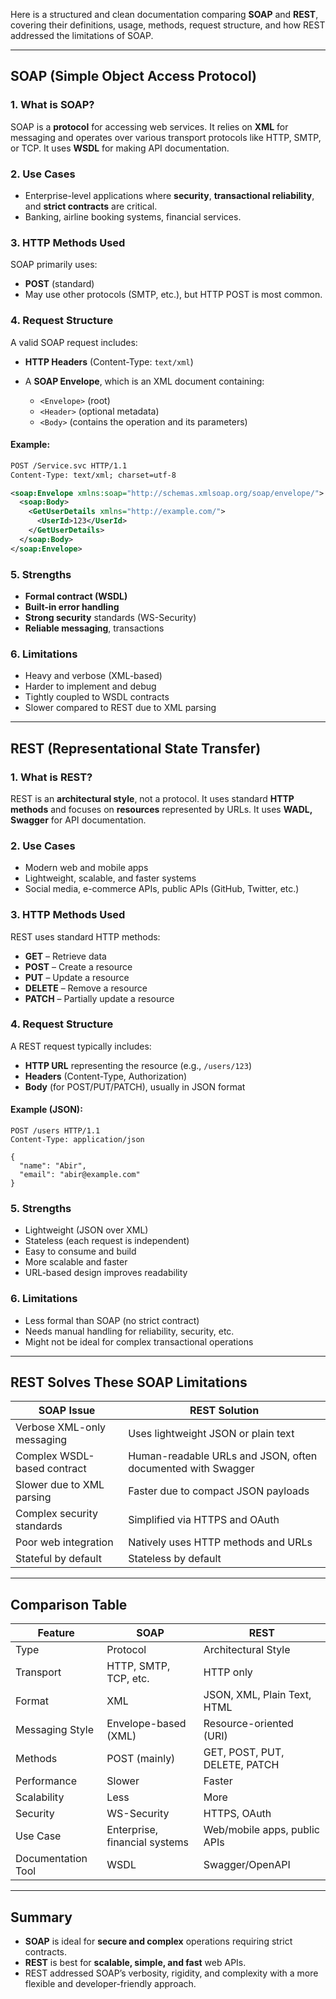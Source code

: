 Here is a structured and clean documentation comparing **SOAP** and **REST**, covering their definitions, usage, methods, request structure, and how REST addressed the limitations of SOAP.

---

## **SOAP (Simple Object Access Protocol)**

### 1. **What is SOAP?**

SOAP is a **protocol** for accessing web services. It relies on **XML** for messaging and operates over various transport protocols like HTTP, SMTP, or TCP. It uses **WSDL** for making API documentation.

### 2. **Use Cases**

* Enterprise-level applications where **security**, **transactional reliability**, and **strict contracts** are critical.
* Banking, airline booking systems, financial services.

### 3. **HTTP Methods Used**

SOAP primarily uses:

* **POST** (standard)
* May use other protocols (SMTP, etc.), but HTTP POST is most common.

### 4. **Request Structure**

A valid SOAP request includes:

* **HTTP Headers** (Content-Type: `text/xml`)
* A **SOAP Envelope**, which is an XML document containing:

  * `<Envelope>` (root)
  * `<Header>` (optional metadata)
  * `<Body>` (contains the operation and its parameters)

#### Example:

```xml
POST /Service.svc HTTP/1.1
Content-Type: text/xml; charset=utf-8

<soap:Envelope xmlns:soap="http://schemas.xmlsoap.org/soap/envelope/">
  <soap:Body>
    <GetUserDetails xmlns="http://example.com/">
      <UserId>123</UserId>
    </GetUserDetails>
  </soap:Body>
</soap:Envelope>
```

### 5. **Strengths**

* **Formal contract (WSDL)**
* **Built-in error handling**
* **Strong security** standards (WS-Security)
* **Reliable messaging**, transactions

### 6. **Limitations**

* Heavy and verbose (XML-based)
* Harder to implement and debug
* Tightly coupled to WSDL contracts
* Slower compared to REST due to XML parsing

---

## **REST (Representational State Transfer)**

### 1. **What is REST?**

REST is an **architectural style**, not a protocol. It uses standard **HTTP methods** and focuses on **resources** represented by URLs. It uses **WADL, Swagger** for API documentation.

### 2. **Use Cases**

* Modern web and mobile apps
* Lightweight, scalable, and faster systems
* Social media, e-commerce APIs, public APIs (GitHub, Twitter, etc.)

### 3. **HTTP Methods Used**

REST uses standard HTTP methods:

* **GET** – Retrieve data
* **POST** – Create a resource
* **PUT** – Update a resource
* **DELETE** – Remove a resource
* **PATCH** – Partially update a resource

### 4. **Request Structure**

A REST request typically includes:

* **HTTP URL** representing the resource (e.g., `/users/123`)
* **Headers** (Content-Type, Authorization)
* **Body** (for POST/PUT/PATCH), usually in JSON format

#### Example (JSON):

```http
POST /users HTTP/1.1
Content-Type: application/json

{
  "name": "Abir",
  "email": "abir@example.com"
}
```

### 5. **Strengths**

* Lightweight (JSON over XML)
* Stateless (each request is independent)
* Easy to consume and build
* More scalable and faster
* URL-based design improves readability

### 6. **Limitations**

* Less formal than SOAP (no strict contract)
* Needs manual handling for reliability, security, etc.
* Might not be ideal for complex transactional operations

---

## **REST Solves These SOAP Limitations**

| SOAP Issue                  | REST Solution                                               |
| --------------------------- | ----------------------------------------------------------- |
| Verbose XML-only messaging  | Uses lightweight JSON or plain text                         |
| Complex WSDL-based contract | Human-readable URLs and JSON, often documented with Swagger |
| Slower due to XML parsing   | Faster due to compact JSON payloads                         |
| Complex security standards  | Simplified via HTTPS and OAuth                              |
| Poor web integration        | Natively uses HTTP methods and URLs                         |
| Stateful by default         | Stateless by default                                        |

---

## **Comparison Table**

| Feature            | SOAP                          | REST                          |
| ------------------ | ----------------------------- | ----------------------------- |
| Type               | Protocol                      | Architectural Style           |
| Transport          | HTTP, SMTP, TCP, etc.         | HTTP only                     |
| Format             | XML                           | JSON, XML, Plain Text, HTML   |
| Messaging Style    | Envelope-based (XML)          | Resource-oriented (URI)       |
| Methods            | POST (mainly)                 | GET, POST, PUT, DELETE, PATCH |
| Performance        | Slower                        | Faster                        |
| Scalability        | Less                          | More                          |
| Security           | WS-Security                   | HTTPS, OAuth                  |
| Use Case           | Enterprise, financial systems | Web/mobile apps, public APIs  |
| Documentation Tool | WSDL                          | Swagger/OpenAPI               |

---

## Summary

* **SOAP** is ideal for **secure and complex** operations requiring strict contracts.
* **REST** is best for **scalable, simple, and fast** web APIs.
* REST addressed SOAP’s verbosity, rigidity, and complexity with a more flexible and developer-friendly approach.
